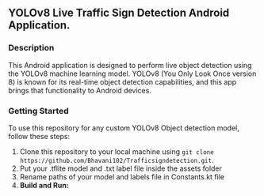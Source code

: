 ## YOLOv8 Live Traffic Sign Detection Android Application.

### Description
This Android application is designed to perform live object detection using the YOLOv8 machine learning model. YOLOv8 (You Only Look Once version 8) is known for its real-time object detection capabilities, and this app brings that functionality to Android devices. 

### Getting Started
To use this repository for any custom YOLOv8 Object detection model, follow these steps:
1. Clone this repository to your local machine using `git clone https://github.com/Bhavani102/Trafficsigndetection.git`.
2. Put your .tflite model and .txt label file inside the assets folder
3. Rename paths of your model and labels file in Constants.kt file
4. **Build and Run:**


